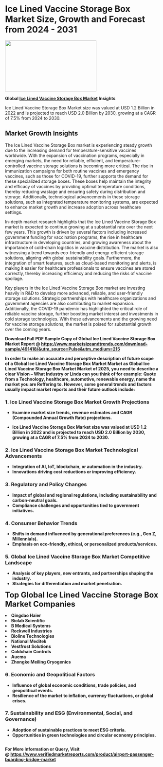<H1>Ice Lined Vaccine Storage Box Market Size, Growth and Forecast from 2024 - 2031</H1><img class="aligncenter size-medium wp-image-584254" src="https://thirdeyenews.in/wp-content/uploads/2024/09/Global-Market-Research-300x168.jpeg" alt="" width="300" height="168" /><p><strong>Global&nbsp;<a href="https://www.marketsizeandtrends.com/download-sample/491418/&amp;utm_source=Pulse&amp;utm_medium=215">Ice Lined Vaccine Storage Box Market</a> Insights</strong></p><p>Ice Lined Vaccine Storage Box Market size was valued at USD 1.2 Billion in 2022 and is projected to reach USD 2.0 Billion by 2030, growing at a CAGR of 7.5% from 2024 to 2030.</p><p><h2>Market Growth Insights</h2> <p>The Ice Lined Vaccine Storage Box market is experiencing steady growth due to the increasing demand for temperature-sensitive vaccines worldwide. With the expansion of vaccination programs, especially in emerging markets, the need for reliable, efficient, and temperature-controlled vaccine storage solutions is becoming more critical. The rise in immunization campaigns for both routine vaccines and emergency vaccines, such as those for COVID-19, further supports the demand for these specialized storage boxes. These boxes help maintain the integrity and efficacy of vaccines by providing optimal temperature conditions, thereby reducing wastage and ensuring safety during distribution and storage. Additionally, technological advancements in these storage solutions, such as integrated temperature monitoring systems, are expected to enhance market growth and increase adoption across healthcare settings.</p> <p><strong></strong></p> <p>In-depth market research highlights that the Ice Lined Vaccine Storage Box market is expected to continue growing at a substantial rate over the next few years. This growth is driven by several factors including increased government funding for vaccination programs, the rise in healthcare infrastructure in developing countries, and growing awareness about the importance of cold-chain logistics in vaccine distribution. The market is also witnessing a trend towards eco-friendly and energy-efficient storage solutions, aligning with global sustainability goals. Furthermore, the integration of smart features, such as cloud-based monitoring and alerts, is making it easier for healthcare professionals to ensure vaccines are stored correctly, thereby increasing efficiency and reducing the risks of vaccine spoilage.</p> <p>Key players in the Ice Lined Vaccine Storage Box market are investing heavily in R&D to develop more advanced, reliable, and user-friendly storage solutions. Strategic partnerships with healthcare organizations and government agencies are also contributing to market expansion. Additionally, the COVID-19 pandemic has highlighted the critical role of reliable vaccine storage, further boosting market interest and investments in cold storage technologies. With these advancements and the growing need for vaccine storage solutions, the market is poised for substantial growth over the coming years.</p> <p><strong></p><p><span class=""><strong>Download Full PDF Sample Copy of Global Ice Lined Vaccine Storage Box Market Report</strong> @ <a href="https://www.marketsizeandtrends.com/download-sample/491418/&amp;utm_source=Pulse&amp;utm_medium=215" target="_blank">https://www.marketsizeandtrends.com/download-sample/491418/&amp;utm_source=Pulse&amp;utm_medium=215</a></span></p><p>In order to make an accurate and perceptive description of future scope of a Global&nbsp;Ice Lined Vaccine Storage Box Market Market as Global&nbsp;Ice Lined Vaccine Storage Box Market Market of 2025, you need to describe a clear Vision &ndash; What Industry or Linda can you think of for example: Quote from a Technology, healthcare, automotive, renewable energy, name the market you are Reffering to. However, some general trends and factors usually impact market reports and their future outlook include:</p><h3>1.&nbsp;<strong>Ice Lined Vaccine Storage Box Market Growth Projections</strong></h3><ul><li>Examine market size trends, revenue estimates and CAGR (Compounded Annual Growth Rate) projections.</li><li><p>Ice Lined Vaccine Storage Box Market size was valued at USD 1.2 Billion in 2022 and is projected to reach USD 2.0 Billion by 2030, growing at a CAGR of 7.5% from 2024 to 2030.</p></li></ul><h3>2.&nbsp;<strong>Ice Lined Vaccine Storage Box Market Technological Advancements</strong></h3><ul><li>Integration of AI, IoT, blockchain, or automation in the industry.</li><li>Innovations driving cost reductions or improving efficiency.</li></ul><h3>3.&nbsp;<strong>Regulatory and Policy Changes</strong></h3><ul><li>Impact of global and regional regulations, including sustainability and carbon-neutral goals.</li><li>Compliance challenges and opportunities tied to government initiatives.</li></ul><h3>4.&nbsp;<strong>Consumer Behavior Trends</strong></h3><ul><li>Shifts in demand influenced by generational preferences (e.g., Gen Z, Millennials).</li><li>Emphasis on eco-friendly, ethical, or personalized products/services.</li></ul><h3>5.&nbsp;<strong>Global Ice Lined Vaccine Storage Box Market Competitive Landscape</strong></h3><ul><li>Analysis of key players, new entrants, and partnerships shaping the industry.</li><li>Strategies for differentiation and market penetration.</li></ul><p data-pm-slice="1 1 []"><span style="color: inherit; font-family: inherit; font-size: 25px;">Top Global Ice Lined Vaccine Storage Box Market Companies</span></p><div class="" data-test-id=""><p><li>Qingdao Haier</li><li> Biolab Scientific</li><li> B Medical Systems</li><li> Rockwell Industries</li><li> Bioline Technologies</li><li> National Meditek</li><li> Vestfrost Solutions</li><li> Coldchain Controls</li><li> Aucma</li><li> Zhongke Meiling Cryogenics</li></p></div><h3>6.&nbsp;<strong>Economic and Geopolitical Factors</strong></h3><ul><li>Influence of global economic conditions, trade policies, and geopolitical events.</li><li>Resilience of the market to inflation, currency fluctuations, or global crises.</li></ul><h3>7.&nbsp;<strong>Sustainability and ESG (Environmental, Social, and Governance)</strong></h3><ul><li>Adoption of sustainable practices to meet ESG criteria.</li><li>Opportunities in green technologies and circular economy principles.</li></ul><h2><strong style="font-size: 14px;">For More Information or Query, Visit @&nbsp;</strong><a style="background-color: #ffffff; font-size: 14px;" href="https://www.marketsizeandtrends.com/report/ice-lined-vaccine-storage-box-market/" target="_blank">https://www.verifiedmarketreports.com/product/airport-passenger-boarding-bridge-market</a></h2>
